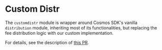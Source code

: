 # Custom Distr

The `customdistr` module is wrapper around Cosmos SDK's vanilla `distribution` module, inheriting most of its functionalities, but replacing the fee distribution logic with our custom implementation.

For details, see the description of [this PR](https://github.com/mars-protocol/hub/pull/4).
